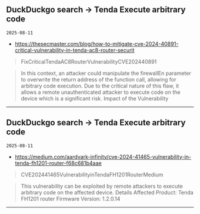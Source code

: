 ## DuckDuckgo search -> Tenda Execute arbitrary code
`2025-08-11`

* https://thesecmaster.com/blog/how-to-mitigate-cve-2024-40891-critical-vulnerability-in-tenda-ac8-router-securit

<blockquote>
 FixCriticalTendaAC8RouterVulnerabilityCVE202440891
</blockquote>
<blockquote>
In this context, an attacker could manipulate the firewallEn parameter to overwrite the return address of the function call, allowing for arbitrary code execution. Due to the critical nature of this flaw, it allows a remote unauthenticated attacker to execute code on the device which is a significant risk. Impact of the Vulnerability
</blockquote>

---

## DuckDuckgo search -> Tenda Execute arbitrary code
`2025-08-11`

* https://medium.com/aardvark-infinity/cve-2024-41465-vulnerability-in-tenda-fh1201-router-f68c681b4aae

<blockquote>
 CVE202441465VulnerabilityinTendaFH1201RouterMedium
</blockquote>
<blockquote>
This vulnerability can be exploited by remote attackers to execute arbitrary code on the affected device. Details Affected Product: Tenda FH1201 router Firmware Version: 1.2.0.14
</blockquote>

---

